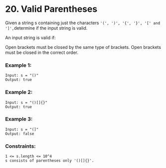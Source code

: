 # 20. Valid Parentheses

Given a string s containing just the characters ``` '(', ')', '{', '}', '[' and ']', ```determine if the input string is valid.

An input string is valid if:

Open brackets must be closed by the same type of brackets.
Open brackets must be closed in the correct order.
 

### Example 1:
```
Input: s = "()"
Output: true
```
### Example 2:
```
Input: s = "()[]{}"
Output: true
```
### Example 3:
```
Input: s = "(]"
Output: false
```

### Constraints:
```
1 <= s.length <= 10^4
s consists of parentheses only '()[]{}'.
```
